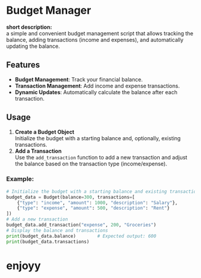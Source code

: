 # Budget Manager
**short description:**  
a simple and convenient budget management script that allows tracking the balance,
adding transactions (income and expenses), and automatically updating the balance.

## Features
- **Budget Management**: Track your financial balance.
- **Transaction Management**: Add income and expense transactions.
- **Dynamic Updates**: Automatically calculate the balance after each transaction.

## Usage
1. **Create a Budget Object**  
   Initialize the budget with a starting balance and, optionally, existing transactions.
2. **Add a Transaction**  
   Use the `add_transaction` function to add a new transaction and adjust the balance based on the transaction type (income/expense).

### Example:
```python      
# Initialize the budget with a starting balance and existing transactions
budget_data = Budget(balance=300, transactions=[
    {"type": "income", "amount": 1000, "description": "Salary"},
    {"type": "expense", "amount": 500, "description": "Rent"}
])
# Add a new transaction
budget_data.add_transaction("expense", 200, "Groceries")
# Display the balance and transactions
print(budget_data.balance)        # Expected output: 600
print(budget_data.transactions)
```
# enjoyy

